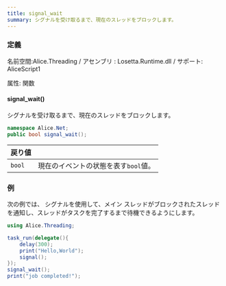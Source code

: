 ```yaml
---
title: signal_wait
summary: シグナルを受け取るまで、現在のスレッドをブロックします。
---
```

### 定義
名前空間:Alice.Threading / アセンブリ : Losetta.Runtime.dll / サポート: AliceScript1

属性: 関数

#### signal_wait()

シグナルを受け取るまで、現在のスレッドをブロックします。

```cs title="AliceScript"
namespace Alice.Net;
public bool signal_wait();
```

|戻り値| |
|-|-|
|`bool`|現在のイベントの状態を表す`bool`値。|

### 例
次の例では、 シグナルを使用して、メイン スレッドがブロックされたスレッドを通知し、スレッドがタスクを完了するまで待機できるようにします。

```cs title="AliceScript"
using Alice.Threading;

task_run(delegate(){
    delay(300);
    print("Hello,World");
    signal();
});
signal_wait();
print("job completed!");
```
